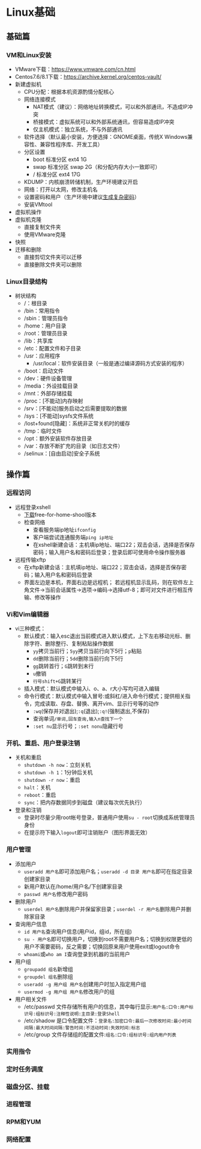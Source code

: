 # Linux基础
## 基础篇
### VM和Linux安装
- VMware下载：https://www.vmware.com/cn.html
- Centos7.6/8.1下载：https://archive.kernel.org/centos-vault/
- 新建虚拟机
  - CPU分配：根据本机资源酌情分配核心
  - 网络连接模式
    - NAT模式（建议）：网络地址转换模式，可以和外部通讯，不造成IP冲突
    - 桥接模式：虚拟系统可以和外部系统通讯，但容易造成IP冲突
    - 仅主机模式：独立系统，不与外部通讯 
  - 软件选择（默认最小安装，方便选择：GNOME桌面，传统X Windows兼容性、兼容性程序库、开发工具）
  - 分区设置
    - boot 标准分区 ext4 1G
    - swap 标准分区 swap 2G（和分配内存大小一致即可）
    - / 标准分区 ext4 17G
  - KDUMP：内核崩溃转储机制，生产环境建议开启
  - 网络：打开以太网，修改主机名
  - 设置密码和用户（生产环境中建议[生成复杂密码](https://suijimimashengcheng.bmcx.com/)）
  - 安装VMtool 
- 虚拟机操作
 - 虚拟机克隆
    - 直接复制文件夹
    - 使用VMware克隆
  - 快照
  - 迁移和删除
    - 直接剪切文件夹可以迁移
    - 直接删除文件夹可以删除
### Linux目录结构
- 树状结构
  - /：根目录
  - /bin：常用指令
  - /sbin：管理员指令
  - /home：用户目录
  - /root：管理员目录
  - /lib：共享库
  - /etc：配置文件和子目录
  - /usr：应用程序
    - /usr/local：软件安装目录（一般是通过编译源码方式安装的程序）
  - /boot：启动文件
  - /dev：硬件设备管理
  - /media：外设挂载目录
  - /mnt：外部存储挂载
  - /proc：[不能动]内存映射
  - /srv：[不能动]服务启动之后需要提取的数据
  - /sys：[不能动]sysfs文件系统
  - /lost+found[隐藏]：系统非正常关机时的缓存
  - /tmp：临时文件
  - /opt：额外安装软件存放目录
  - /var：存放不断扩充的目录（如日志文件）
  - /selinux：[自由启动]安全子系统
## 操作篇
### 远程访问
- 远程登录xshell
  - [下载](https://www.netsarang.com/en/free-for-home-school/)free-for-home-shool版本
  - 检查网络
    - 查看服务端ip地址```ifconfig```
    - 客户端尝试连通服务端```ping ip地址```
    - 在xshell新建会话：主机填ip地址、端口22；双击会话，选择是否保存密码；输入用户名和密码后登录；登录后即可使用命令操作服务器
- 远程传输xftp
  - 在xftp新建会话：主机填ip地址、端口22；双击会话，选择是否保存密码；输入用户名和密码后登录
  - 界面左边是本机，界面右边是远程机； 若远程机显示乱码，则在软件左上角文件→当前会话属性→选项→编码→选择utf-8；即可对文件进行相互传输、修改等操作
### Vi和Vim编辑器
- vi三种模式：
  - 默认模式：输入esc退出当前模式进入默认模式，上下左右移动光标、删除字符、删除整行、复制粘贴操作数据
    - `yy`拷贝当前行；`5yy`拷贝当前行向下5行；`p`粘贴
    - `dd`删除当前行；`5dd`删除当前行向下5行
    - `gg`跳转首行；`G`跳转到末行
    - `u`撤销
    - `行号shift+G`跳转某行
  - 插入模式：默认模式中输入i、o、a、r大小写均可进入编辑
  - 命令行模式：默认模式中输入冒号:或斜杠/进入命令行模式；提供相关指令，完成读取、存盘、替换、离开vim、显示行号等的动作
    - `:wq`(保存并对退出);`:q`(退出);`:q!`(强制退出,不保存)
    - 查询单词`/单词,回车查询,输入n查找下一个`
    - `:set nu`显示行号；`:set nonu`隐藏行号
### 开机、重启、用户登录注销
- 关机和重启
  - `shutdown -h now`：立刻关机
  - `shutdown -h 1`：1分钟后关机
  - `shutdown -r now`：重启
  - `halt`：关机
  - `reboot`：重启
  - `sync`：把内存数据同步到磁盘（建议每次优先执行）
- 登录和注销
  - 登录时尽量少用root帐号登录，普通用户使用`su - root`切换成系统管理员身份
  - 在提示符下输入`logout`即可注销账户（图形界面无效）
### 用户管理
- 添加用户
  - `useradd 用户名`即可添加用户名；`useradd -d 目录 用户名`即可在指定目录创建家目录
  - 新用户默认在/home/用户名/下创建家目录
  - `passwd 用户名`修改用户密码
- 删除用户
  - `userdel 用户名`删除用户并保留家目录；`userdel -r 用户名`删除用户并删除家目录
- 查询用户信息
  - `id 用户名`查询用户信息(用户id，组id，所在组)
  - `su - 用户名`即可切换用户，切换到root不需要用户名；切换到权限更低的用户不需要密码，反之需要；切换回原来用户使用exit或logout命令
  - `whoami`或`who am I`查询登录到机器的当前用户
- 用户组
  - `groupadd 组名`新增组
  - `groupdel 组名`删除组
  - `useradd -g 用户组 用户名`创建用户时加入指定用户组
  - `usermod -g 用户组 用户名`修改用户的组
- 用户相关文件
  - /etc/passwd 文件存储所有用户的信息，其中每行显示:`用户名:口令:用户标识号:组标识号:注释性说明:主目录:登录Shell`
  - /etc/shadow 是口令配置文件：`登录名:加密口令:最后一次修改时间:最小时间间隔:最大时间间隔:警告时间:不活动时间:失效时间:标志`
  - /etc/group 文件存储组的配置文件:`组名:口令:组标识号:组内用户列表`
### 实用指令
### 定时任务调度
### 磁盘分区、挂载
### 进程管理
### RPM和YUM
### 网络配置


